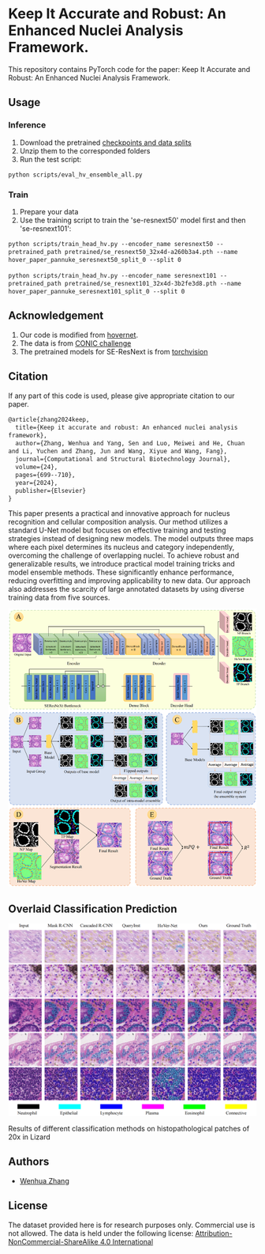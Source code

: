 # Keep It Accurate and Robust: An Enhanced Nuclei Analysis Framework.

This repository contains PyTorch code for the paper:
Keep It Accurate and Robust: An Enhanced Nuclei Analysis Framework.

## Usage

### Inference
1. Download the pretrained [checkpoints and data splits](https://drive.google.com/drive/folders/1aausV8xxZiNv5pmfqq3k38yZh714Ssfq?usp=sharing)
2. Unzip them to the corresponded folders
3. Run the test script:
```
python scripts/eval_hv_ensemble_all.py
```

### Train
1. Prepare your data
2. Use the training script to train the 'se-resnext50' model first and then 'se-resnext101':
```
python scripts/train_head_hv.py --encoder_name seresnext50 --pretrained_path pretrained/se_resnext50_32x4d-a260b3a4.pth --name hover_paper_pannuke_seresnext50_split_0 --split 0

python scripts/train_head_hv.py --encoder_name seresnext101 --pretrained_path pretrained/se_resnext101_32x4d-3b2fe3d8.pth --name hover_paper_pannuke_seresnext101_split_0 --split 0
```

## Acknowledgement
1. Our code is modified from [hovernet](https://github.com/vqdang/hover_net).
2. The data is from [CONIC challenge](https://conic-challenge.grand-challenge.org/) 
3. The pretrained models for SE-ResNext is from [torchvision]()


## Citation

If any part of this code is used, please give appropriate citation to our paper. <br />

```
@article{zhang2024keep,
  title={Keep it accurate and robust: An enhanced nuclei analysis framework},
  author={Zhang, Wenhua and Yang, Sen and Luo, Meiwei and He, Chuan and Li, Yuchen and Zhang, Jun and Wang, Xiyue and Wang, Fang},
  journal={Computational and Structural Biotechnology Journal},
  volume={24},
  pages={699--710},
  year={2024},
  publisher={Elsevier}
}
```

This paper presents a practical and innovative approach for nucleus recognition and cellular composition analysis. Our method utilizes a standard U-Net model but focuses on effective training and testing strategies instead of designing new models. The model outputs three maps where each pixel determines its nucleus and category independently, overcoming the challenge of overlapping nuclei. To achieve robust and generalizable results, we introduce practical model training tricks and model ensemble methods. These significantly enhance performance, reducing overfitting and improving applicability to new data. Our approach also addresses the scarcity of large annotated datasets by using diverse training data from five sources.


![](images/pipeline.png)




## Overlaid Classification Prediction

<p float="left">
  <img src="images/results_vis.png" alt="Segmentation" width="870" />
</p>

Results of different classification methods on histopathological patches of 20x in Lizard



## Authors

* [Wenhua Zhang](https://github.com/WinnieLaugh)

## License

The dataset provided here is for research purposes only. Commercial use is not allowed. The data is held under the following license:
[Attribution-NonCommercial-ShareAlike 4.0 International](https://creativecommons.org/licenses/by-nc-sa/4.0/)


